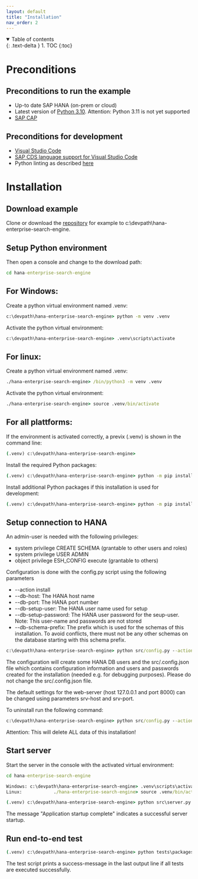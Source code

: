 ```yaml
---
layout: default
title: "Installation"
nav_order: 2
---
```


<details open markdown="block">
  <summary>
    Table of contents
  </summary>
  {: .text-delta }
1. TOC
{:toc}
</details>

# Preconditions
## Preconditions to run the example
- Up-to date SAP HANA (on-prem or cloud)
- Latest version of [Python 3.10](https://www.python.org/downloads/ "download"). Attention: Python 3.11 is not yet supported
- [SAP CAP](https://cap.cloud.sap/docs/get-started/ "getting started")

## Preconditions for development
- [Visual Studio Code](https://code.visualstudio.com/download "download")
- [SAP CDS language support for Visual Studio Code](https://cap.cloud.sap/docs/tools/#add-cds-editor)
- Python linting as described [here](https://code.visualstudio.com/docs/python/linting)


# Installation
## Download example
Clone or download the [repository](https://github.com/SAP-samples/hana-enterprise-search-engine) for example to c:\devpath\hana-enterprise-search-engine. 

## Setup Python environment
Then open a console and change to the download path:
```bat
cd hana-enterprise-search-engine
```

## For Windows:
Create a python virtual environment named .venv:
```bat
c:\devpath\hana-enterprise-search-engine> python -m venv .venv
```

 Activate the python virtual environment:
 ```bat
 c:\devpath\hana-enterprise-search-engine> .venv\scripts\activate
 ```

## For linux:
Create a python virtual environment named .venv:
```bat
./hana-enterprise-search-engine> /bin/python3 -m venv .venv
```

Activate the python virtual environment:
```bat
./hana-enterprise-search-engine> source .venv/bin/activate
```

## For all plattforms:

If the environment is activated correctly, a previx (.venv) is shown in the command line:
```bat
(.venv) c:\devpath\hana-enterprise-search-engine>
```

Install the required Python packages:
```bat
(.venv) c:\devpath\hana-enterprise-search-engine> python -m pip install -r requirements/core.txt
```
Install additional Python packages if this installation is used for development:
```bat
(.venv) c:\devpath\hana-enterprise-search-engine> python -m pip install -r requirements/development.txt
```

## Setup connection to HANA
An admin-user is needed with the following privileges:
- system privilege CREATE SCHEMA (grantable to other users and roles)
- system privilege USER ADMIN
- object privilege ESH_CONFIG execute (grantable to others)

Configuration is done with the config.py script using the following parameters
- --action install
- --db-host: The HANA host name
- --db-port: The HANA port number
- --db-setup-user: The HANA user name used for setup
- --db-setup-password: The HANA user password for the seup-user. Note: This user-name and passwords are not stored
- --db-schema-prefix: The prefix which is used for the schemas of this installation. To avoid conflicts, there must not be any other schemas on the database starting with this schema prefix.

```bat
c:\devpath\hana-enterprise-search-engine> python src/config.py --action install --db-host <<your_hana_host>> --db-port <<your_hana_port>> --db-setup-user <<your HANA admin user>> --db-setup-password <<your HANA admin password>> --db-schema-prefix <<your HANA >>

```
The configuration will create some HANA DB users and the src/.config.json file which contains configuration information and users and passwords created for the installation (needed e.g. for debugging purposes). Please do not change the src/.config.json file.

The default settings for the web-server (host 127.0.0.1 and port 8000) can be changed using parameters srv-host and srv-port.


To uninstall run the following command:

```bat
c:\devpath\hana-enterprise-search-engine> python src/config.py --action delete --db-setup-user <<your HANA admin user>> --db-setup-password <<your HANA admin password>>
```
Attention: This will delete ALL data of this installation!

## Start server
Start the server in the console with the activated virtual environment:
```bat
cd hana-enterprise-search-engine

Windows: c:\devpath\hana-enterprise-search-engine> .venv\scripts\activate
Linux:            ./hana-enterprise-search-engine> source .venv/bin/activate

(.venv) c:\devpath\hana-enterprise-search-engine> python src\server.py
```

The message "Application startup complete" indicates a successful server startup.

## Run end-to-end test

```bat
(.venv) c:\devpath\hana-enterprise-search-engine> python tests\packages\run_tests.py
```
The test script prints a success-message in the last output line if all tests are executed successfully.
